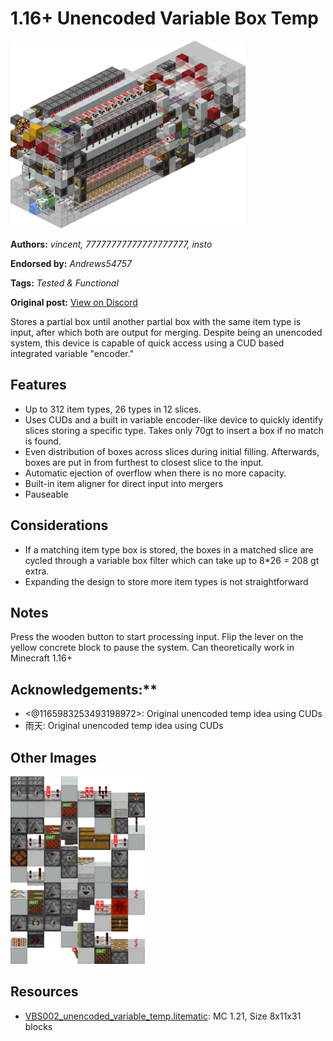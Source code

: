# 1.16+ Unencoded Variable Box Temp
<img alt="area_render_107_.png" src="images/area_render_107_.png?raw=1" height="300px">

**Authors:** *vincent, 77777777777777777777, insto*

**Endorsed by:** *Andrews54757*

**Tags:** *Tested & Functional*

**Original post:** [View on Discord](https://discord.com/channels/1375556143186837695/1401376236223074426)

Stores a partial box until another partial box with the same item type is input, after which both are output for merging. Despite being an unencoded system, this device is capable of quick access using a CUD based integrated variable "encoder."
## Features
- Up to 312 item types, 26 types in 12 slices.
- Uses CUDs and a built in variable encoder-like device to quickly identify slices storing a specific type. Takes only 70gt to insert a box if no match is found.
- Even distribution of boxes across slices during initial filling. Afterwards, boxes are put in from furthest to closest slice to the input.
- Automatic ejection of overflow when there is no more capacity.
- Built-in item aligner for direct input into mergers
- Pauseable
## Considerations
- If a matching item type box is stored, the boxes in a matched slice are cycled through a variable box filter which can take up to 8*26 = 208 gt extra.
- Expanding the design to store more item types is not straightforward
## Notes
Press the wooden button to start processing input. Flip the lever on the yellow concrete block to pause the system. Can theoretically work in Minecraft 1.16+

## Acknowledgements:**
- <@1165983253493198972>: Original unencoded temp idea using CUDs
- 雨天: Original unencoded temp idea using CUDs

## Other Images
<img src="images/area_render_108_.png?raw=1" height="300px">

## Resources
- [VBS002_unencoded_variable_temp.litematic](attachments/VBS002_unencoded_variable_temp.litematic): MC 1.21, Size 8x11x31 blocks
